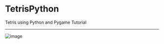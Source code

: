 # TetrisPython
Tetris using Python and Pygame Tutorial 
***
![image](https://user-images.githubusercontent.com/19554935/49903714-1fccba80-fe36-11e8-9fe6-88d11cc2be71.png)
